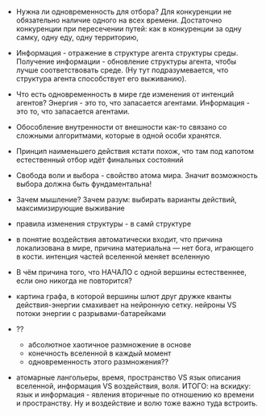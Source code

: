* Нужна ли одновременность для отбора? Для конкуренции не обязательно наличие одного на всех времени. Достаточно конкуренции при пересечении путей: как в конкуренции за одну самку, одну еду, одну территорию,

* Информация - отражение в структуре агента структуры среды. Получение информации - обновление структуры агента, чтобы лучше соответствовать среде. (Ну тут подразумевается, что структура агента способствует его выживанию).

* Что есть одновременность в мире где изменения от интенций агентов? Энергия - это то, что запасается агентами. Информация - это то, что запасается агентами.

* Обособление внутренности от внешности как-то связано со сложными алгоритмами, которые в одной особи хранятся.

* Принцип наименьшего действия кстати похож, что там под капотом естественный отбор идёт финальных состояний

* Свобода воли и выбора - свойство атома мира. Значит возможность выбора должна быть фундаментальна!

* Зачем мышление? Зачем разум: выбирать варианты действий, максимизирующие выживание

* правила изменения структуры - в самй структуре

* в понятие воздействия автоматически входит, что причина локализована в мире, причина материальна — нет бога, играющего в кости. интенция частей вселенной меняет вселенную

* В чём причина того, что НАЧАЛО с одной вершины естественнее, если оно никогда не повторится?

* картина графа, в которой вершины шлют друг дружке кванты действия-энергии смахивает на нейронную сетку. нейроны VS потоки энергии с разрывами-батарейками

* ??
    - абсолютное хаотичное размножение в основе
    - конечность вселенной в каждый момент
    - одновременность этого размножения??

* атомарные лангольеры, время, пространство VS язык описания вселенной, информация VS воздействия, воля. ИТОГО: на вскидку: язык и информация - явления вторичные по отношению ко времени и пространству. Ну и воздействие и волю тоже важно туда встроить.
